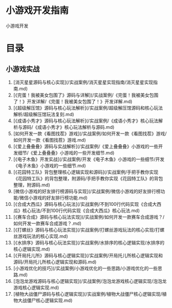 # 小游戏开发指南
小游戏开发
# 目录
## 小游戏实战
<ol>
  <li>[消灭星星源码与核心实现](/实战案例/消灭星星实现指南/消灭星星实现指南.md)</li>
  <li>[《完蛋！我被美女包围了》源码与详解](/实战案例/《完蛋！我被美女包围了！》开发详解/《完蛋！我被美女包围了！》开发详解.md)</li>
  <li>[《超级解压馆》源码与核心玩法解析](/实战案例/超级解压馆源码和核心玩法解析/超级解压馆玩法复刻.md)</li>
  <li>[《成语小秀才》源码与核心玩法解析](/实战案例/《成语小秀才》核心玩法解析与源码/《成语小秀才》核心玩法解析与源码.md)</li>
  <li>[如何开发一款《看图找茬》游戏](/实战案例/如何开发一款《看图找茬》游戏/如何开发一款《看图找茬》游戏.md)</li>
  <li>[《爱上叠叠叠》源码与实战解析](/实战案例/《爱上叠叠叠》小游戏的一些开发细节/《爱上叠叠叠》小游戏的一些开发细节.md)</li>
  <li>[《电子木鱼》开发实战](/实战案例/开发《电子木鱼》小游戏的一些细节/开发《电子木鱼》小游戏的一些细节.md)</li>
  <li>[《花园特工队》背包整理核心逻辑实现和源码](/实战案例/手把手教你实现《花园特工队》的背包整理，附源码/手把手教你实现《花园特工队》的背包整理，附源码.md)</li>
  <li>[微信小游戏的好友排行榜源码与实现](/实战案例/微信小游戏的好友排行榜功能/微信小游戏的好友排行榜功能.md)</li>
  <li>[《合成大西瓜》源码与核心玩法](/实战案例/不到100行代码实现《合成大西瓜》核心玩法/不到100行代码实现《合成大西瓜》核心玩法.md)</li>
  <li>[《赛车合成》源码与核心玩法实现](/实战案例/如何开发一款赛车合成游戏？/如何开发一款赛车合成游戏？.md)</li>
  <li>[《打螺丝》源码与核心玩法实现](/实战案例/打螺丝游戏玩法的核心实现/打螺丝游戏玩法的核心实现.md)</li>
  <li>[《水排序》源码与核心玩法实现](/实战案例/水排序的核心逻辑实现/水排序的核心逻辑实现.md)</li>
  <li>  [《开局托儿所》源码与核心逻辑实现](/实战案例/开局托儿所核心逻辑实现和源码/开局托儿所核心逻辑实现和源码.md)</li>
  <li>[小游戏优化的技巧](/实战案例/小游戏优化的一些思路/小游戏优化的一些思路.md)</li>
  <li>[泡泡龙游戏源码与核心逻辑实现](/实战案例/泡泡龙游戏核心逻辑实现/泡泡龙游戏核心逻辑实现.md)</li>
  <li>[植物大战僵尸源码与核心逻辑实现](/实战案例/植物大战僵尸核心逻辑实现/植物大战僵尸核心逻辑实现.md)</li>
</ol>
